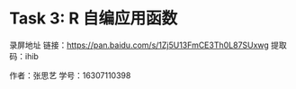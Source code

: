 Task 3: R 自编应用函数
====
录屏地址
  链接：https://pan.baidu.com/s/1Zj5U13FmCE3Th0L87SUxwg 
  提取码：ihib 

作者：张思艺  学号：16307110398
